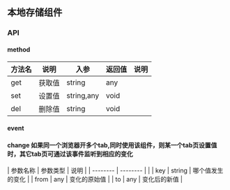 ## 本地存储组件

### API

#### method

| 方法名 | 说明 | 入参 | 返回值 | 说明 |
| -------- | -------- | -------- | -------- | -------- |
| get | 获取值 | string| any | &nbsp; |
| set | 设置值 | string,any | void | &nbsp; |
| del | 删除值 | string | void | &nbsp; |

#### event
#### change 如果同一个浏览器开多个tab,同时使用该组件，则某一个tab页设置值时，其它tab页可通过该事件监听到相应的变化

| 参数名称 | 参数类型 | 说明 |
| -------- | -------- |   |
| key    | string  | 哪个值发生的变化 |
| from   | any     | 变化的原始值 |
| to     | any     | 变化后的新值 |



